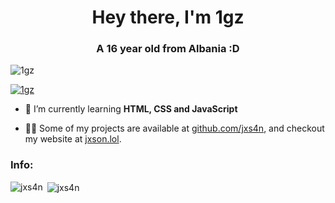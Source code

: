 <h1 align="center">Hey there, I'm 1gz</h1>
<h3 align="center">A 16 year old from Albania :D</h3>

<p align="left"> <img src="https://komarev.com/ghpvc/?username=1gzz&label=Profile%20views&color=0e75b6&style=flat" alt="1gz" /> </p>

<p align="left"> <a href="https://github.com/ryo-ma/github-profile-trophy"><img src="https://github-profile-trophy.vercel.app/?username=1gzz" alt="1gz" /></a> </p>

- 🌱 I’m currently learning **HTML, CSS and JavaScript**

- 👨‍💻 Some of my projects are available at [github.com/jxs4n](https://github.com/jxs4n), and checkout my website at [jxson.lol](https://jxson.lol).

<h3 align="left">Info:</h3>

<p><img align="left" src="https://github-readme-stats.vercel.app/api/top-langs?username=jxs4n&show_icons=true&locale=en&layout=compact" alt="jxs4n" /></p>

<p>&nbsp;<img align="center" src="https://github-readme-stats.vercel.app/api?username=jxs4n&show_icons=true&locale=en" alt="jxs4n" /></p>
